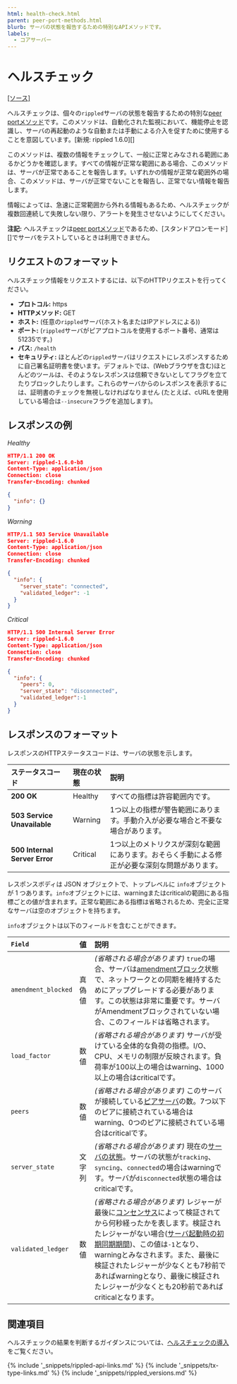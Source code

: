 ```yaml
---
html: health-check.html
parent: peer-port-methods.html
blurb: サーバの状態を報告するための特別なAPIメソッドです。
labels:
  - コアサーバー
---
```

# ヘルスチェック
[[ソース]](https://github.com/XRPLF/rippled/blob/de0c52738785de8bf837f9124da65c7905e7bb5a/src/ripple/overlay/impl/OverlayImpl.cpp#L1084-L1168 "ソース")

ヘルスチェックは、個々の`rippled`サーバの状態を報告するための特別な[peer portメソッド](peer-port-methods.html)です。このメソッドは、自動化された監視において、機能停止を認識し、サーバの再起動のような自動または手動による介入を促すために使用することを意図しています。[新規: rippled 1.6.0][]

このメソッドは、複数の情報をチェックして、一般に正常とみなされる範囲にあるかどうかを確認します。すべての情報が正常な範囲にある場合、このメソッドは、サーバが正常であることを報告します。いずれかの情報が正常な範囲外の場合、このメソッドは、サーバが正常でないことを報告し、正常でない情報を報告します。

情報によっては、急速に正常範囲から外れる情報もあるため、ヘルスチェックが複数回連続して失敗しない限り、アラートを発生させないようにしてください。

**注記:** ヘルスチェックは[peer portメソッド](peer-port-methods.html)であるため、[スタンドアロンモード][]でサーバをテストしているときは利用できません。


## リクエストのフォーマット

ヘルスチェック情報をリクエストするには、以下のHTTPリクエストを行ってください。

- **プロトコル:** https
- **HTTPメソッド:** GET
- **ホスト:** (任意の`rippled`サーバ(ホスト名またはIPアドレスによる))
- **ポート:** (`rippled`サーバがピアプロトコルを使用するポート番号、通常は51235です。)
- **パス:** `/health`
- **セキュリティ:** ほとんどの`rippled`サーバはリクエストにレスポンスするために自己署名証明書を使います。デフォルトでは、(Webブラウザを含む)ほとんどのツールは、そのようなレスポンスは信頼できないとしてフラグを立てたりブロックしたりします。これらのサーバからのレスポンスを表示するには、証明書のチェックを無視しなければなりません (たとえば、cURLを使用している場合は`--insecure`フラグを追加します)。

<!-- TODO: link a tutorial for how to run rippled with a non-self-signed TLS cert -->

## レスポンスの例

<!-- MULTICODE_BLOCK_START -->

*Healthy*

```json
HTTP/1.1 200 OK
Server: rippled-1.6.0-b8
Content-Type: application/json
Connection: close
Transfer-Encoding: chunked

{
  "info": {}
}
```

*Warning*

```json
HTTP/1.1 503 Service Unavailable
Server: rippled-1.6.0
Content-Type: application/json
Connection: close
Transfer-Encoding: chunked

{
  "info": {
    "server_state": "connected",
    "validated_ledger": -1
  }
}
```

*Critical*

```json
HTTP/1.1 500 Internal Server Error
Server: rippled-1.6.0
Content-Type: application/json
Connection: close
Transfer-Encoding: chunked

{
  "info": {
    "peers": 0,
    "server_state": "disconnected",
    "validated_ledger":-1
  }
}
```

<!-- MULTICODE_BLOCK_END -->

## レスポンスのフォーマット

レスポンスのHTTPステータスコードは、サーバの状態を示します。

| ステータスコード                 | 現在の状態     | 説明                          |
|:------------------------------|:--------------|:-----------------------------|
| **200 OK**                    | Healthy       | すべての指標は許容範囲内です。 |
| **503 Service Unavailable**   | Warning       | 1つ以上の指標が警告範囲にあります。手動介入が必要な場合と不要な場合があります。 |
| **500 Internal Server Error** | Critical      | 1つ以上のメトリクスが深刻な範囲にあります。おそらく手動による修正が必要な深刻な問題があります。 |

レスポンスボディは JSON オブジェクトで、トップレベルに `info`オブジェクトが 1 つあります。`info`オブジェクトには、warningまたはcriticalの範囲にある指標ごとの値が含まれます。正常な範囲にある指標は省略されるため、完全に正常なサーバは空のオブジェクトを持ちます。

`info`オブジェクトは以下のフィールドを含むことができます。

| `Field`             | 値    | 説明                                          |
|:--------------------|:------|:---------------------------------------------|
| `amendment_blocked` | 真偽値 | _(省略される場合があります)_ `true`の場合、サーバは[amendmentブロック](amendments.html#amendment-blocked-servers)状態で、ネットワークとの同期を維持するためにアップグレードする必要があります。この状態は非常に重要です。サーバがAmendmentブロックされていない場合、このフィールドは省略されます。 |
| `load_factor`       | 数値   | _(省略される場合があります)_ サーバが受けている全体的な負荷の指標。I/O、CPU、メモリの制限が反映されます。負荷率が100以上の場合はwarning、1000以上の場合はcriticalです。 |
| `peers`             | 数値   | _(省略される場合があります)_ このサーバが接続している[ピアサーバ](peer-protocol.html)の数。7つ以下のピアに接続されている場合はwarning、0つのピアに接続されている場合はcriticalです。 |
| `server_state`      | 文字列 | _(省略される場合があります)_ 現在の[サーバの状態](rippled-server-states.html)。サーバの状態が`tracking`、`syncing`、`connected`の場合はwarningです。サーバが`disconnected`状態の場合はcriticalです。 |
| `validated_ledger`  | 数値   | _(省略される場合があります)_ レジャーが最後に[コンセンサス](consensus.html)によって検証されてから何秒経ったかを表します。検証されたレジャーがない場合([サーバ起動時の初期同期期間](server-doesnt-sync.html#normal-syncing-behavior))、この値は`-1`となり、warningとみなされます。また、最後に検証されたレジャーが少なくとも7秒前であればwarningとなり、最後に検証されたレジャーが少なくとも20秒前であればcriticalとなります。 |

## 関連項目

ヘルスチェックの結果を判断するガイダンスについては、[ヘルスチェックの導入](health-check-interventions.html)をご覧ください。


<!--{# common link defs #}-->
{% include '_snippets/rippled-api-links.md' %}
{% include '_snippets/tx-type-links.md' %}
{% include '_snippets/rippled_versions.md' %}
